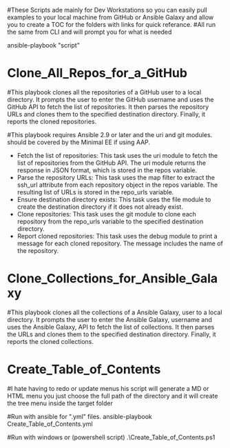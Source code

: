 #These Scripts ade mainly for Dev Workstations so you can easily pull examples to your local machine from GitHub or Ansible Galaxy and allow you to create a TOC for the folders with links for quick referance.
#All run the same from CLI and will prompt you for what is needed 

ansible-playbook "script"

# Clone_All_Repos_for_a_GitHub

#This playbook clones all the repositories of a GitHub user to a local directory. It prompts the user to enter the GitHub username and uses the GitHub API to fetch the list of repositories. It then parses the repository URLs and clones them to the specified destination directory. Finally, it reports the cloned repositories.

#This playbook requires Ansible 2.9 or later and the uri and git modules. should be covered by the Minimal EE if using AAP. 

 * Fetch the list of repositories: This task uses the uri module to fetch the list of repositories from the GitHub API. The uri module returns the response in JSON format, which is stored in the repos variable.
 * Parse the repository URLs: This task uses the map filter to extract the ssh_url attribute from each repository object in the repos variable. The resulting list of URLs is stored in the repo_urls variable.
 * Ensure destination directory exists: This task uses the file module to create the destination directory if it does not already exist.
 * Clone repositories: This task uses the git module to clone each repository from the repo_urls variable to the specified destination directory.
 * Report cloned repositories: This task uses the debug module to print a message for each cloned repository. The message includes the name of the repository.

# Clone_Collections_for_Ansible_Galaxy
#This playbook clones all the collections of a Ansible Galaxy,  user to a local directory. It prompts the user to enter the Ansible Galaxy,  username and uses the Ansible Galaxy,  API to fetch the list of collections. It then parses the URLs and clones them to the specified destination directory. Finally, it reports the cloned collections. 

# Create_Table_of_Contents
#I hate having to redo or update menus his script will generate a MD or HTML menu you just choose the full path of the directory and it will create the tree menu inside the target folder

#Run with ansible for ".yml" files.
ansible-playbook Create_Table_of_Contents.yml 

#Run with windows or (powershell script)
.\Create_Table_of_Contents.ps1 
 
